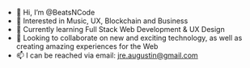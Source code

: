 - 👋 Hi, I’m @BeatsNCode
- 👀 Interested in Music, UX, Blockchain and Business
- 🌱 Currently learning Full Stack Web Development & UX Design
- 💞️ Looking to collaborate on new and exciting technology, as well as creating amazing experiences for the Web
- 📫 I can be reached via email: jre.augustin@gmail.com

<!---
BeatsNCode/BeatsNCode is a ✨ special ✨ repository because its `README.md` (this file) appears on your GitHub profile.
You can click the Preview link to take a look at your changes.
--->
